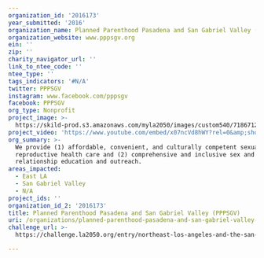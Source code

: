 ```yaml
---
organization_id: '2016173'
year_submitted: '2016'
organization_name: Planned Parenthood Pasadena and San Gabriel Valley (PPPSGV)
organization_website: www.pppsgv.org
ein: ''
zip: ''
charity_navigator_url: ''
link_to_ntee_code: ''
ntee_type: ''
tags_indicators: '#N/A'
twitter: PPPSGV
instagram: www.facebook.com/pppsgv
facebook: PPPSGV
org_type: Nonprofit
project_image: >-
  https://skild-prod.s3.amazonaws.com/myla2050/images/custom540/7186712265741-team91.JPG
project_video: 'https://www.youtube.com/embed/x07ncVd8hWY?rel=0&amp;showinfo=0'
org_summary: >-
  We provide (1) affordable, convenient, and culturally competent sexual and
  reproductive health care and (2) comprehensive and inclusive sex and
  relationship education and outreach.
areas_impacted:
  - East LA
  - San Gabriel Valley
  - N/A
project_ids: ''
organization_id_2: '2016173'
title: Planned Parenthood Pasadena and San Gabriel Valley (PPPSGV)
uri: /organizations/planned-parenthood-pasadena-and-san-gabriel-valley-pppsgv/
challenge_url: >-
  https://challenge.la2050.org/entry/northeast-los-angeles-and-the-san-gabriel-valley-get-prepd-and-pepd!!

---
```

